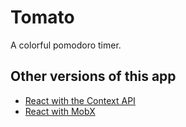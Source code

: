 # Tomato

A colorful pomodoro timer.

## Other versions of this app

- [React with the Context API](https://github.com/rienst/tomato-context)
- [React with MobX](https://github.com/rienst/tomato-mobx)
